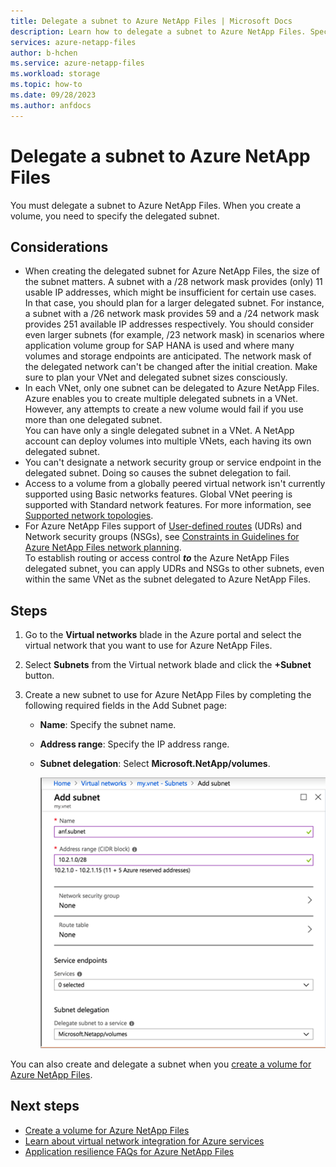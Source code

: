 ```yaml
---
title: Delegate a subnet to Azure NetApp Files | Microsoft Docs
description: Learn how to delegate a subnet to Azure NetApp Files. Specify the delegated subnet when you create a volume.
services: azure-netapp-files
author: b-hchen
ms.service: azure-netapp-files
ms.workload: storage
ms.topic: how-to
ms.date: 09/28/2023
ms.author: anfdocs
---
```

# Delegate a subnet to Azure NetApp Files 

You must delegate a subnet to Azure NetApp Files. When you create a volume, you need to specify the delegated subnet.

## Considerations

* When creating the delegated subnet for Azure NetApp Files, the size of the subnet matters. A subnet with a /28 network mask provides (only) 11 usable IP addresses, which might be insufficient for certain use cases. In that case, you should plan for a larger delegated subnet. For instance, a subnet with a /26 network mask provides 59 and a /24 network mask provides 251 available IP addresses respectively. You should consider even larger subnets (for example, /23 network mask) in scenarios where application volume group for SAP HANA is used and where many volumes and storage endpoints are anticipated. The network mask of the delegated network can't be changed after the initial creation. Make sure to plan your VNet and delegated subnet sizes consciously. 
* In each VNet, only one subnet can be delegated to Azure NetApp Files.   
   Azure enables you to create multiple delegated subnets in a VNet.  However, any attempts to create a new volume would fail if you use more than one delegated subnet.  
   You can have only a single delegated subnet in a VNet. A NetApp account can deploy volumes into multiple VNets, each having its own delegated subnet.  
* You can't designate a network security group or service endpoint in the delegated subnet. Doing so causes the subnet delegation to fail.
* Access to a volume from a globally peered virtual network isn't currently supported using Basic networks features. Global VNet peering is supported with Standard network features. For more information, see [Supported network topologies](azure-netapp-files-network-topologies.md#supported-network-topologies).
* For Azure NetApp Files support of [User-defined routes](../virtual-network/virtual-networks-udr-overview.md#custom-routes) (UDRs) and Network security groups (NSGs), see [Constraints in Guidelines for Azure NetApp Files network planning](azure-netapp-files-network-topologies.md#constraints).   
   To establish routing or access control ***to*** the Azure NetApp Files delegated subnet, you can apply UDRs and NSGs to other subnets, even within the same VNet as the subnet delegated to Azure NetApp Files.  

## Steps

1.	Go to the **Virtual networks** blade in the Azure portal and select the virtual network that you want to use for Azure NetApp Files.    

1. Select **Subnets** from the Virtual network blade and click the **+Subnet** button. 

1. Create a new subnet to use for Azure NetApp Files by completing the following required fields in the Add Subnet page:
    * **Name**: Specify the subnet name.
    * **Address range**: Specify the IP address range.
    * **Subnet delegation**: Select **Microsoft.NetApp/volumes**. 

      ![Subnet delegation](./media/azure-netapp-files-delegate-subnet/azure-netapp-files-subnet-delegation.png)
    
You can also create and delegate a subnet when you [create a volume for Azure NetApp Files](azure-netapp-files-create-volumes.md). 

## Next steps

* [Create a volume for Azure NetApp Files](azure-netapp-files-create-volumes.md)
* [Learn about virtual network integration for Azure services](../virtual-network/virtual-network-for-azure-services.md)
* [Application resilience FAQs for Azure NetApp Files](faq-application-resilience.md)
